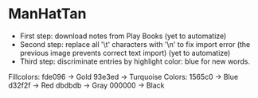 # ManHatTan
 - First step: download notes from Play Books (yet to automatize)
 - Second step: replace all '\t' characters with '\n' to fix import error (the previous image prevents correct text import) (yet to automatize)
 - Third step: discriminate entries by highlight color: blue for new words.

 Fillcolors:
   fde096 -> Gold
   93e3ed -> Turquoise
 Colors: 1565c0 -> Blue
        d32f2f -> Red
        dbdbdb -> Gray
        000000 -> Black
